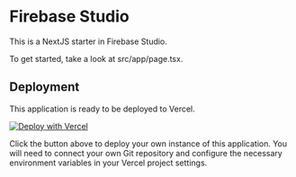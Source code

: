 # Firebase Studio

This is a NextJS starter in Firebase Studio.

To get started, take a look at src/app/page.tsx.

## Deployment

This application is ready to be deployed to Vercel.

[![Deploy with Vercel](https://vercel.com/button)](https://vercel.com/new)

Click the button above to deploy your own instance of this application. You will need to connect your own Git repository and configure the necessary environment variables in your Vercel project settings.
